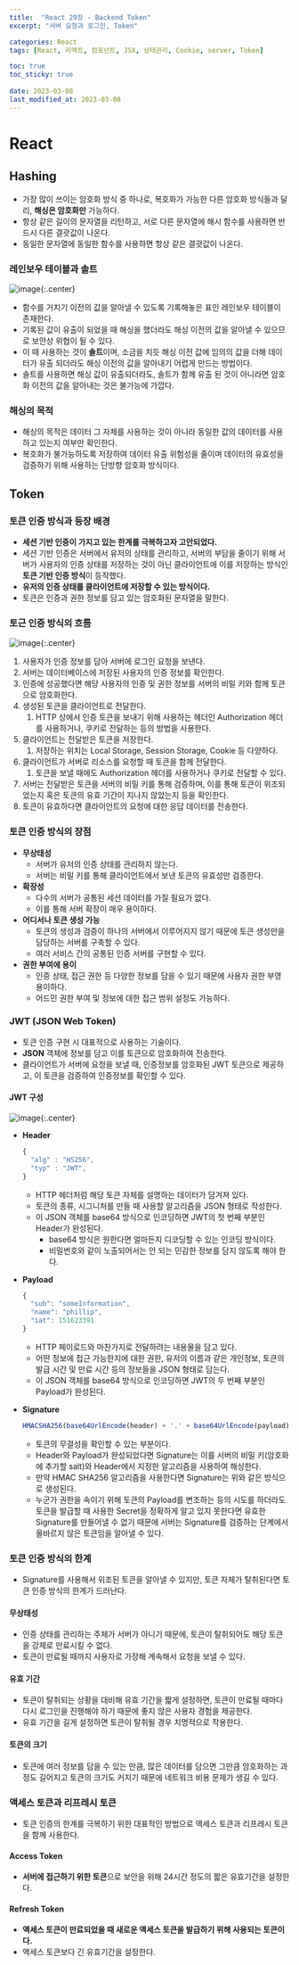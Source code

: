 ```yaml
---
title:  "React 29장 - Backend Token"
excerpt: "서버 요청과 로그인, Token"

categories: React
tags: [React, 리액트, 컴포넌트, JSX, 상태관리, Cookie, server, Token]

toc: true
toc_sticky: true
 
date: 2023-03-08
last_modified_at: 2023-03-08
---
```

# React
## Hashing
- 가장 많이 쓰이는 암호화 방식 중 하나로, 복호화가 가능한 다른 암호화 방식들과 달리, **해싱은 암호화만** 가능하다.
- 항상 같은 길이의 문자열을 리턴하고, 서로 다른 문자열에 해시 함수를 사용하면 반드시 다른 결괏값이 나온다.
- 동일한 문자열에 동일한 함수를 사용하면 항상 같은 결괏값이 나온다.

### 레인보우 테이블과 솔트
![image](https://user-images.githubusercontent.com/118104644/223588159-8a64afc0-80e8-4c35-9403-a922d7cebb95.png){:.center}
- 함수를 거치기 이전의 값을 알아낼 수 있도록 기록해놓은 표인 레인보우 테이블이 존재한다.
- 기록된 값이 유출이 되었을 때 해싱을 했더라도 해싱 이전의 값을 알아낼 수 있으므로 보안상 위협이 될 수 있다.
- 이 때 사용하는 것이 **솔트**이며, 소금을 치듯 해싱 이전 값에 임의의 값을 더해 데이터가 유출 되더라도 해싱 이전의 값을 알아내기 어렵게 만드는 방법이다.
- 솔트를 사용하면 해싱 값이 유출되더라도, 솔트가 함께 유출 된 것이 아니라면 암호화 이전의 값을 알아내는 것은 불가능에 가깝다.

### 해싱의 목적
- 해싱의 목적은 데이터 그 자체를 사용하는 것이 아니라 동일한 값의 데이터를 사용하고 있는지 여부만 확인한다.
- 복호화가 불가능하도록 저장하여 데이터 유출 위험성을 줄이며 데이터의 유효성을 검증하기 위해 사용하는 단방향 암호화 방식이다.

## Token
### 토큰 인증 방식과 등장 배경
- **세션 기반 인증이 가지고 있는 한계를 극복하고자 고안되었다.**
- 세션 기반 인증은 서버에서 유저의 상태를 관리하고, 서버의 부담을 줄이기 위해 서버가 사용자의 인증 상태를 저장하는 것이 아닌 클라이언트에 이를 저장하는 방식인 **토큰 기반 인증 방식**이 등작했다.
- **유저의 인증 상태를 클라이언트에 저장할 수 있는 방식이다.**
- 토큰은 인증과 권한 정보를 담고 있는 암호화된 문자열을 말한다.

### 토근 인증 방식의 흐름
![image](https://user-images.githubusercontent.com/118104644/223592971-19489d11-54f6-4dea-b0e5-acb9c7bb8260.png){:.center}
1. 사용자가 인증 정보를 담아 서버에 로그인 요청을 보낸다.
2. 서버는 데이터베이스에 저장된 사용자의 인증 정보를 확인한다.
3. 인증에 성공했다면 해당 사용자의 인증 및 권한 정보를 서버의 비밀 키와 함께 토큰으로 암호화한다.
4. 생성된 토큰을 클라이언트로 전달한다.
   1. HTTP 상에서 인증 토큰을 보내기 위해 사용하는 헤더인 Authorization 헤더를 사용하거나, 쿠키로 전달하는 등의 방법을 사용한다.
5. 클라이언트는 전달받은 토큰을 저장한다.
   1. 저장하는 위치는 Local Storage, Session Storage, Cookie 등 다양하다.
6. 클라이언트가 서버로 리소스를 요청할 때 토큰을 함께 전달한다.
   1. 토큰을 보낼 때에도 Authorization 헤더를 사용하거나 쿠키로 전달할 수 있다.
7. 서버는 전달받은 토큰을 서버의 비밀 키를 통해 검증하며, 이를 통해 토큰이 위조되었는지 혹은 토큰의 유효 기간이 지나지 않았는지 등을 확인한다.
8. 토큰이 유효하다면 클라이언트의 요청에 대한 응답 데이터를 전송한다.

### 토큰 인증 방식의 장점
- **무상태성**
  - 서버가 유저의 인증 상태를 관리하지 않는다.
  - 서버는 비밀 키를 통해 클라이언트에서 보낸 토큰의 유효성만 검증한다.
- **확장성**
  - 다수의 서버가 공통된 세션 데이터를 가질 필요가 없다.
  - 이를 통해 서버 확장이 매우 용이하다.
- **어디서나 토큰 생성 가능**
  - 토큰의 생성과 검증이 하나의 서버에서 이루어지지 않기 때문에 토큰 생성만을 담당하는 서버를 구축할 수 있다.
  - 여러 서비스 간의 공통된 인증 서버를 구현할 수 있다.
- **권한 부여에 용이**
  - 인증 상태, 접근 권한 등 다양한 정보를 담을 수 있기 때문에 사용자 권한 부영 용이하다.
  - 어드민 권한 부여 및 정보에 대한 접근 범위 설정도 가능하다.

### JWT (JSON Web Token)
- 토큰 인증 구현 시 대표적으로 사용하는 기술이다.
- **JSON** 객체에 정보를 담고 이를 토큰으로 암호화하여 전송한다.
- 클라이언트가 서버에 요청을 보낼 때, 인증정보를 암호화된 JWT 토큰으로 제공하고, 이 토큰을 검증하여 인증정보를 확인할 수 있다.

#### JWT 구성
![image](https://user-images.githubusercontent.com/118104644/223594036-844dc9ad-744a-41a0-aa8f-1341ab00ce36.png){:.center}
- **Header**
  ```js
  {
    "alg" : "HS256",
    "typ" : "JWT",
  }
  ```
  - HTTP 헤더처럼 해당 토큰 자체를 설명하는 데이터가 담겨져 있다.
  - 토큰의 종류, 시그니처를 만들 때 사용할 알고리즘을 JSON 형태로 작성한다.
  - 이 JSON 객체를 base64 방식으로 인코딩하면 JWT의 첫 번째 부분인 Header가 완성된다.
    - base64 방식은 원한다면 얼마든지 디코딩할 수 있는 인코딩 방식이다.
    - 비밀번호와 같이 노출되어서는 안 되는 민감한 정보를 담지 않도록 해야 한다.

- **Payload**
  ```js
  {
    "sub": "someInformation",
    "name": "phillip",
    "iat": 151623391
  }
  ```
  - HTTP 페이로드와 마찬가지로 전달하려는 내용물을 담고 있다.
  - 어떤 정보에 접근 가능한지에 대한 권한, 유저의 이름과 같은 개인정보, 토큰의 발급 시간 및 만료 시간 등의 정보들을 JSON 형태로 담는다.
  - 이 JSON 객체를 base64 방식으로 인코딩하면 JWT의 두 번째 부분인 Payload가 완성된다.

- **Signature**
  ```js
  HMACSHA256(base64UrlEncode(header) + '.' + base64UrlEncode(payload), secret);
  ```
  - 토큰의 무결성을 확인할 수 있는 부분이다.
  - Header와 Payload가 완성되었다면 Signature는 이를 서버의 비밀 키(암호화에 추가할 salt)와 Header에서 지정한 알고리즘을 사용하여 해싱한다.
  - 만약 HMAC SHA256 알고리즘을 사용한다면 Signature는 위와 같은 방식으로 생성된다.
  - 누군가 권한을 속이기 위해 토큰의 Payload를 변조하는 등의 시도를 하더라도 토큰을 발급할 때 사용한 Secret을 정확하게 알고 있지 못한다면 유효한 Signature를 만들어낼 수 없기 때문에 서버는 Signature를 검증하는 단계에서 올바르지 않은 토큰임을 알아낼 수 있다.

### 토큰 인증 방식의 한계
- Signature를 사용해서 위조된 토큰을 알아낼 수 있지만, 토큰 자체가 탈취된다면 토큰 인증 방식의 한계가 드러난다.

#### 무상태성
- 인증 상태를 관리하는 주체가 서버가 아니기 때문에, 토큰이 탈취되어도 해당 토큰을 강제로 만료시킬 수 없다.
- 토큰이 만료될 때까지 사용자로 가장해 계속해서 요청을 보낼 수 있다.

#### 유효 기간
- 토큰이 탈취되는 상황을 대비해 유효 기간을 짧게 설정하면, 토큰이 만료될 때마다 다시 로그인을 진행해야 하기 때문에 좋지 않은 사용자 경험을 제공한다.
- 유효 기간을 길게 설정하면 토큰이 탈취될 경우 치명적으로 작용한다.

#### 토큰의 크기
- 토큰에 여러 정보를 담을 수 있는 만큼, 많은 데이터를 담으면 그만큼 암호화하는 과정도 길어지고 토큰의 크기도 커지기 때문에 네트워크 비용 문제가 생길 수 있다.

### 액세스 토큰과 리프레시 토큰
- 토큰 인증의 한계를 극복하기 위한 대표적인 방법으로 액세스 토큰과 리프레시 토큰을 함께 사용한다.
  
#### Access Token
- **서버에 접근하기 위한 토큰**으로 보안을 위해 24시간 정도의 짧은 유효기간을 설정한다.

#### Refresh Token
- **액세스 토큰이 만료되었을 때 새로운 액세스 토큰을 발급하기 위해 사용되는 토큰이다.**
- 액세스 토큰보다 긴 유효기간을 설정한다.